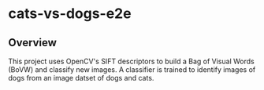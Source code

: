 # cats-vs-dogs-e2e

## Overview

This project uses OpenCV's SIFT descriptors to build a Bag of Visual Words (BoVW) and classify new images. A classifier is trained to identify images of dogs from an image datset of dogs and cats.
